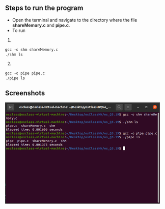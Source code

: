 ## Steps to run the program

- Open the terminal and navigate to the directory where the file **shareMemory.c** and **pipe.c**.
- To run

1.

```
gcc -o shm shareMemory.c
./shm ls
```

2.

```
gcc -o pipe pipe.c
./pipe ls
```

## Screenshots

![img](3.19.png)
